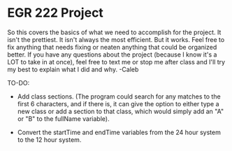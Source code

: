 # EGR 222 Project
So this covers the basics of what we need to accomplish for the project. It isn't the prettiest. It isn't always the most efficient. But it works. Feel free to fix anything that needs fixing or neaten anything that could be organized better. If you have any questions about the project (because I know it's a LOT to take in at once), feel free to text me or stop me after class and I'll try my best to explain what I did and why.
-Caleb

TO-DO:

- Add class sections. (The program could search for any matches to the first 6 characters, and if there is, it can give the option to either type a new class or add a section to that class, which would simply add an "A" or "B" to the fullName variable).

- Convert the startTime and endTime variables from the 24 hour system to the 12 hour system.